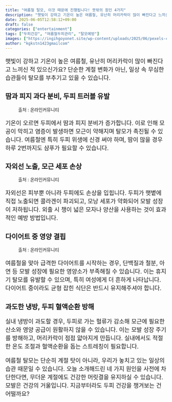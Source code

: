 ```yaml
---
title: "여름철 탈모, 이것 때문에 진행됩니다! 뜻밖의 원인 4가지"
description: "햇빛이 강하고 기온이 높은 여름철, 유난히 머리카락이 많이 빠진다고 느끼신 적 있으신가요? 단순한 계절 변화가 아닌, 일상 속 무심한 습관들이 탈모를 부추기고 있을 수 있습니다."
date: 2025-06-05T12:58:12+09:00
draft: false
categories: ["entertainment"]
tags: ["두피건강", "여름철두피관리", "탈모예방"]
images: ["https://ingihgoyonet.site/wp-content/uploads/2025/06/pexels-cottonbro-5712770-1024x683.jpg", "https://ingihgoyonet.site/wp-content/uploads/2025/06/pexels-rickyrecap-1654698-1024x684.jpg", "https://ingihgoyonet.site/wp-content/uploads/2025/06/pexels-olly-3769709-1024x695.jpg"]
author: "kgkstn1423gmailcom"
---
```


<p style="font-size:18px">햇빛이 강하고 기온이 높은 여름철, 유난히 머리카락이 많이 빠진다고 느끼신 적 있으신가요? 단순한 계절 변화가 아닌, 일상 속 무심한 습관들이 탈모를 부추기고 있을 수 있습니다.</p> <h2 >땀과 피지 과다 분비, 두피 트러블 유발</h2> <figure ><img src="https://ingihgoyonet.site/wp-content/uploads/2025/06/pexels-cottonbro-5712770-1024x683.jpg" alt="" style="aspect-ratio:16/9;object-fit:cover"/><figcaption >출처 : 온라인커뮤니티</figcaption></figure> <p style="font-size:18px">기온이 오르면 두피에서 땀과 피지 분비가 증가합니다. 이로 인해 모공이 막히고 염증이 발생하면 모근이 약해지며 탈모가 촉진될 수 있습니다. 여름철엔 특히 두피 위생에 신경 써야 하며, 땀이 많을 경우 하루 2번까지도 샴푸가 필요할 수 있습니다.</p> <h2 >자외선 노출, 모근 세포 손상</h2> <figure ><img src="https://ingihgoyonet.site/wp-content/uploads/2025/06/pexels-rickyrecap-1654698-1024x684.jpg" alt="" style="aspect-ratio:16/9;object-fit:cover"/><figcaption >출처 : 온라인커뮤니티</figcaption></figure> <p style="font-size:18px">자외선은 피부뿐 아니라 두피에도 손상을 입힙니다. 두피가 햇볕에 직접 노출되면 콜라겐이 파괴되고, 모낭 세포가 약화되어 모발 성장이 저하됩니다. 외출 시 챙이 넓은 모자나 양산을 사용하는 것이 효과적인 예방 방법입니다.</p> <h2 >다이어트 중 영양 결핍</h2> <figure ><img src="https://ingihgoyonet.site/wp-content/uploads/2025/06/pexels-olly-3769709-1024x695.jpg" alt="" style="aspect-ratio:16/9;object-fit:cover"/><figcaption >출처 : 온라인커뮤니티</figcaption></figure> <p style="font-size:18px">여름철을 맞아 급격한 다이어트를 시작하는 경우, 단백질과 철분, 아연 등 모발 성장에 필요한 영양소가 부족해질 수 있습니다. 이는 휴지기 탈모를 유발할 수 있으며, 특히 여성에게 더 흔하게 나타납니다. 다이어트 중이라도 균형 잡힌 식단은 반드시 유지해주셔야 합니다.</p> <h2 >과도한 냉방, 두피 혈액순환 방해</h2> <p style="font-size:18px">실내 냉방이 과도할 경우, 두피로 가는 혈류가 감소해 모근에 필요한 산소와 영양 공급이 원활하지 않을 수 있습니다. 이는 모발 성장 주기를 방해하고, 머리카락이 점점 얇아지게 만듭니다. 실내에서도 적절한 온도 조절과 혈액순환을 돕는 스트레칭이 필요합니다.</p> <p style="font-size:18px">여름철 탈모는 단순히 계절 탓이 아니라, 우리가 놓치고 있는 일상의 습관 때문일 수 있습니다. 오늘 소개해드린 네 가지 원인을 사전에 차단한다면, 무더운 계절에도 건강한 머릿결을 유지하실 수 있습니다. 모발은 건강의 거울입니다. 지금부터라도 두피 건강을 챙겨보는 건 어떨까요?</p>